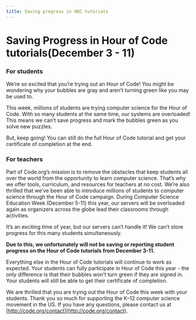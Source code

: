 ```yaml
---
title: Saving progress in HOC tutorials
---
```


# Saving Progress in Hour of Code tutorials(December 3 - 11)

### For students
We’re so excited that you’re trying out an Hour of Code!  You might be wondering why your bubbles are gray and aren’t turning green like you may be used to.  


This week, millions of students are trying computer science for the Hour of Code. With so many students at the same time, our systems are overloaded!  This means we can’t save progress and mark the bubbles green as you solve new puzzles. 


But, keep going! You can still do the full Hour of Code tutorial and get your certificate of completion at the end.

### For teachers
Part of Code.org’s mission is to remove the obstacles that keep students all over the world from the opportunity to learn computer science. That’s why we offer tools, curriculum, and resources for teachers at no cost. We’re also thrilled that we’ve been able to introduce millions of students to computer science through the Hour of Code campaign. During Computer Science Education Week (December 5-11) this year, our servers will be overloaded again as organizers across the globe lead their classrooms through activities.


It’s an exciting time of year, but our servers can’t handle it! We can’t store progress for this many students simultaneously.

**Due to this, we unfortunately will not be saving or reporting student progress on the Hour of Code tutorials from December 3-11.**

Everything else in the Hour of Code tutorials will continue to work as expected. Your students can fully participate in Hour of Code this year - the only difference is that their bubbles won’t turn green if they are signed in. Your students will still be able to get their certificate of completion.   


We are thrilled that you are trying out the Hour of Code this week with your students. Thank you so much for supporting the K–12 computer science movement in the US. If you have any questions, please contact us at [http://code.org/contact](http://code.org/contact).
